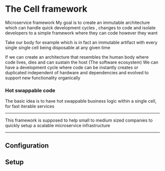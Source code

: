 # The Cell framework 
Microservice framework
My goal is to create an immutable architecture which can handle quick development cycles
, changes to code and isolate developers to a simple framework where they can code however they want

Take our body for example which is in fact an immutable artifact with every single single cell being
disposable at any given time 

If we can create an architecture that resembles the human body where code lives, dies and
can sustain the host (The software ecosystem) We can have a development cycle where
code can be instantly creates or duplicated independent of hardware and dependencies 
and evolved to support new functionality organically 

### Hot swappable code 

The basic idea is to have hot swappable business logic within a single cell, for fast iterable services 

---

This framework is supposed to help small to medium sized companies to quickly setup a scalable microservice infrastructure

---

## Configuration 


## Setup


